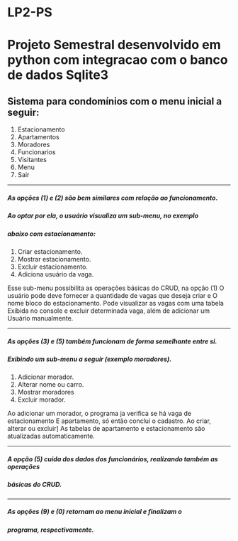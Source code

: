 # LP2-PS
# Projeto Semestral desenvolvido em python com integracao com o banco de dados Sqlite3
## Sistema para condomínios com o menu inicial a seguir:
1. Estacionamento
2. Apartamentos
3. Moradores
4. Funcionarios
5. Visitantes
9. Menu
0. Sair
************************************************************************
##### As opções (1) e (2) são bem similares com relação ao funcionamento.
##### Ao optar por ela, o usuário visualiza um sub-menu, no exemplo 
##### abaixo com estacionamento:
1. Criar estacionamento.
2. Mostrar estacionamento.
3. Excluir estacionamento.
4. Adiciona usuário da vaga.

Esse sub-menu possibilita as operações básicas do CRUD, na opção (1)
O usuário pode deve fornecer a quantidade de vagas que deseja criar e
O nome bloco do estacionamento. Pode visualizar as vagas com uma tabela 
Exibida no console e excluir determinada vaga, além de adicionar um 
Usuário manualmente.
************************************************************************
##### As opções (3) e (5) também funcionam de forma semelhante entre si.
##### Exibindo um sub-menu a seguir (exemplo moradores).
1. Adicionar morador.
2. Alterar nome ou carro.
3. Mostrar moradores
4. Excluir morador.

Ao adicionar um morador, o programa ja verifica se há vaga de estacionamento
E apartamento, só então conclui o cadastro. Ao criar, alterar ou excluir]
As tabelas de apartamento e estacionamento são atualizadas automaticamente.
**************************************************************************
##### A opção (5) cuida dos dados dos funcionários, realizando também as operações 
##### básicas do CRUD.
**************************************************************************
##### As opções (9) e (0) retornam ao menu inicial e finalizam o 
##### programa, respectivamente.
